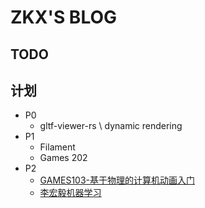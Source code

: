 # ZKX'S BLOG

## TODO

## 计划

- P0
  - gltf-viewer-rs \ dynamic rendering
- P1
  - Filament
  - Games 202
- P2
  - [GAMES103-基于物理的计算机动画入门](https://www.bilibili.com/video/BV12Q4y1S73g)
  - [李宏毅机器学习](https://www.bilibili.com/video/BV1JE411g7XF)
